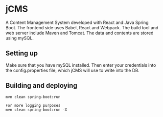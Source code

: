 # jCMS

A Content Management System developed with React and Java Spring Boot.
The frontend side uses Babel, React and Webpack.
The build tool and web server include Maven and Tomcat. The data and contents are stored using mySQL.

## Setting up
Make sure that you have mySQL installed. Then enter your credentials into the config.properties file, which jCMS will use to write into the DB.

## Building and deploying
```shell
mvn clean spring-boot:run

For more logging purposes
mvn clean spring-boot:run -X
```